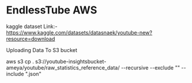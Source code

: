 # EndlessTube AWS

kaggle dataset Link:- https://www.kaggle.com/datasets/datasnaek/youtube-new?resource=download

Uploading Data To S3 bucket

aws s3 cp . s3://youtube-insightsbucket-ameya/youtube/raw_statistics_reference_data/ --recursive --exclude "" --include ".json"
